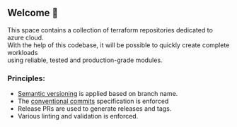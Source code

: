 ## Welcome 👋
This space contains a collection of terraform repositories dedicated to azure cloud.  
With the help of this codebase, it will be possible to quickly create complete workloads  
using reliable, tested and production-grade modules.

### Principles:

* [Semantic versioning](https://semver.org/) is applied based on branch name.
* The [conventional commits](https://www.conventionalcommits.org/en/v1.0.0/) specification is enforced
* Release PRs are used to generate releases and tags.
* Various linting and validation is enforced.